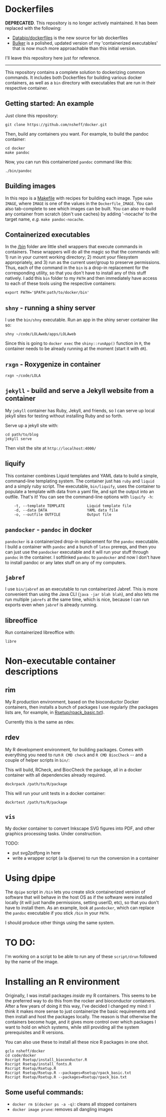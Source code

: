 # Dockerfiles

**DEPRECATED**. This repository is no longer actively maintained. It has been replaced with the following:

- [Databio/dockerfiles](https://github.com/databio/dockerfiles) is the new source for lab dockerfiles
- [Bulker](bulker.databio.org/) is a polished, updated version of my 'containerized executables' that is now much more approachable than this initial version.


I'll leave this repository here just for reference.

---

This repository contains a complete solution to dockerizing common commands. It includes both  Dockerfiles for building various docker containers, as well as a `bin` directory with executables that are run in their respective container.

## Getting started: An example

Just clone this repository:

```
git clone https://github.com/nsheff/docker.git
```

Then, build any containers you want. For example, to build the pandoc container:

```
cd docker
make pandoc
```

Now, you can run this containerized `pandoc` command like this:

```
./bin/pandoc
```

## Building images

In this repo is a [Makefile](Makefile) with recipes for building each image.  Type `make IMAGE`, where `IMAGE` is one of the values in the `Dockerfile_IMAGE`. You can also tab-complete to see which images can be built. You can also re-build any container from scratch (don't use caches) by adding '-nocache' to the target name, *e.g.* `make pandoc-nocache`.

## Containerized executables 

In the [/bin](/bin) folder are little shell wrappers that execute commands in containers. These wrappers will do all the magic so that the commands will: 1) run in your current working directory; 2) mount your filesystem appropriately, and 3) run as the current user/group to preserve permissions. Thus, each of the command in the `bin` is a drop-in replacement for the corresponding utility, so that you don't have to install any of this stuff natively. I add this `bin` folder to my `PATH` and then immediately have access to each of these tools using the respective containers:

```
export PATH='$PATH:path/to/docker/bin'
```


## `shny` - running a shiny server

I use the `bin/shny` executable. Run an app in the shiny server container like so:

```
shny ~/code/LOLAweb/apps/LOLAweb
```

Since this is going to `docker exec` the `shiny::runApp()` function in `R`, the container needs to be already running at the moment (start it with `dR`).

## `rxgn` - Roxygenize in container

```
rxgn ~/code/LOLA
```

## `jekyll` - build and serve a Jekyll website from a container
My `jekyll` container has Ruby, Jekyll, and friends, so I can serve up local jekyll sites for testing without installing Ruby and so forth. 

Serve up a jekyll site with:

```
cd path/to/blog
jekyll serve 
```

Then visit the site at `http://localhost:4000/`

## liquify

This container combines Liquid templates and YAML data to build a simple, command-line templating system. The container just has `ruby` and `liquid` and a simply ruby script. The executable, `bin/liquify`, uses the container to populate a template with data from a yaml file, and spit the output into an outfile. That's it! You can see the command-line options with `liquify -h`:

```
    -t, --template TEMPLATE          Liquid template file
    -d, --data DATA                  YAML data file
    -o, --outfile OUTFILE            Output file
```

## `pandocker` - `pandoc` in docker

`pandocker` is a containerized drop-in replacement for the `pandoc` executable. I build a container with `pandoc` and a bunch of `latex` prereqs, and then you can just use the `pandocker` executable and it will run your stuff through `pandoc` in the container. I softlinked `pandoc` to `pandocker` and now I don't have to install pandoc or any latex stuff on any of my computers.

## `jabref`

I use `bin/jabref` as an executable to run containerized Jabref. This is more convenient than using the Java CLI (`java -jar blah blah`), and also lets me run multiple `jabrefs` at the same time, which is nice, because I can run exports even when `jabref` is already running.


## libreoffice

Run containerized libreoffice with:
```
libre
```

# Non-executable container descriptions

## rim
My R production environment, based on the bioconductor Docker containers, then installs a bunch of packages I use regularly (the packages lists are, for example, in [Rsetup/rpack_basic.txt](Rsetup/rpack_basic.txt)).

Currently this is the same as rdev.

## rdev

My R development environment, for building packages. Comes with everything you need to run `R CMD check` and `R CMD BiocCheck` -- and a couple of helper scripts in `bin/`:

This will build, RCheck, and BiocCheck the package, all in a docker container with all dependencies already required.
```
dockrpack /path/to/R/package
```
This will run your unit tests in a docker container:
```
dockrtest /path/to/R/package
```

## `vis`

My docker container to convert Inkscape SVG figures into PDF, and other graphics processing tasks. Under construction.

TODO:
* put svg2pdfpng in here
* write a wrapper script (a la djserve) to run the conversion in a container


# Using dpipe

The `dpipe` script in `/bin` lets you create slick containerized version of software that will behave in the host OS as if the software were installed locally (it will just handle permissions, setting userID, etc), so that you don't have to install them. As an example, look at `pandocker`, which can replace the `pandoc` executable if you stick `/bin` in your `PATH`.

I should produce other things using the same system.

# TO DO:

I'm working on a script to be able to run any of these `script/drun` followed by the name of the image.



# Installing an R environment 

Originally, I was install packages *inside* my R containers. This seems to be the preferred way to do this from the rocker and bioconductor containers. After a few years of doing it this way, I've decided I changed my mind: I think it makes more sense to just containerize the basic requirements and then install and host the packages locally. The reason is that otherwise the containers become huge, and it gives more control over which packages I want to hold on which systems, while still providing all the system prerequisites and R versions.

You can also use these to install all these nice R packages in one shot.

```
gclo nsheff/docker
cd code/docker
Rscript Rsetup/install_bioconductor.R
Rscript Rsetup/install_fonts.R
Rscript Rsetup/Rsetup.R
Rscript Rsetup/Rsetup.R --packages=Rsetup/rpack_basic.txt
Rscript Rsetup/Rsetup.R --packages=Rsetup/rpack_bio.txt
```


## Some useful commands:

* `docker rm $(docker ps -a -q)`: cleans all stopped containers
* `docker image prune`: removes all dangling images



